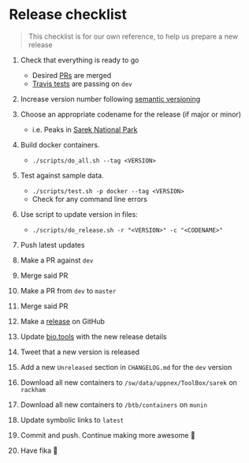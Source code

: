 # Release checklist

> This checklist is for our own reference, to help us prepare a new release

1.  Check that everything is ready to go

    -   Desired [PRs](https://github.com/SciLifeLab/Sarek/pulls) are merged
    -   [Travis tests](https://travis-ci.org/SciLifeLab/Sarek/branches) are passing on `dev`

2.  Increase version number following [semantic versioning](http://semver.org/spec/v2.0.0.html)
3.  Choose an appropriate codename for the release (if major or minor)
    -   i.e. Peaks in [Sarek National Park](https://en.wikipedia.org/wiki/Sarek_National_Park#Topography)
4.  Build docker containers.

    -   `./scripts/do_all.sh --tag <VERSION>`

5.  Test against sample data.

    -   `./scripts/test.sh -p docker --tag <VERSION>`
    -   Check for any command line errors

6.  Use script to update version in files:

    -   `./scripts/do_release.sh -r "<VERSION>" -c "<CODENAME>"`

7.  Push latest updates
8.  Make a PR against `dev`
9.  Merge said PR
10.  Make a PR from `dev` to `master`
11.  Merge said PR
12. Make a [release](https://github.com/SciLifeLab/Sarek/releases) on GitHub
13. Update [bio.tools](https://bio.tools/Sarek) with the new release details
14. Tweet that a new version is released
15. Add a new `Unreleased` section in `CHANGELOG.md` for the `dev` version
16. Download all new containers to `/sw/data/uppnex/ToolBox/sarek` on `rackham`
17. Download all new containers to `/btb/containers` on `munin`
18. Update symbolic links to `latest`
19. Commit and push. Continue making more awesome :metal:
20. Have fika :cake:
